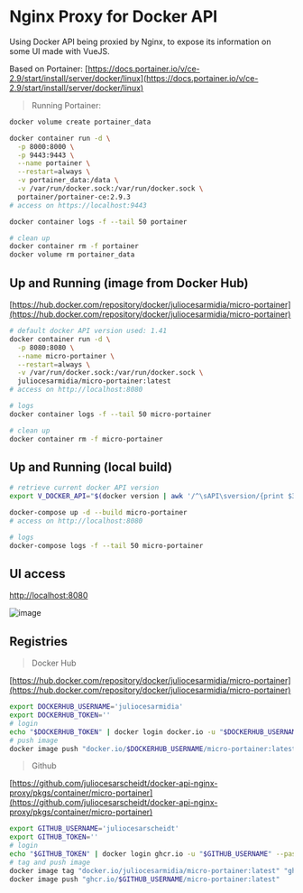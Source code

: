 # Nginx Proxy for Docker API

Using Docker API being proxied by Nginx, to expose its information on some UI made with VueJS.

Based on Portainer:
[https://docs.portainer.io/v/ce-2.9/start/install/server/docker/linux](https://docs.portainer.io/v/ce-2.9/start/install/server/docker/linux)

> Running Portainer:

```bash
docker volume create portainer_data

docker container run -d \
  -p 8000:8000 \
  -p 9443:9443 \
  --name portainer \
  --restart=always \
  -v portainer_data:/data \
  -v /var/run/docker.sock:/var/run/docker.sock \
  portainer/portainer-ce:2.9.3
# access on https://localhost:9443

docker container logs -f --tail 50 portainer

# clean up
docker container rm -f portainer
docker volume rm portainer_data
```

## Up and Running (image from Docker Hub)
[https://hub.docker.com/repository/docker/juliocesarmidia/micro-portainer](https://hub.docker.com/repository/docker/juliocesarmidia/micro-portainer)

```bash
# default docker API version used: 1.41
docker container run -d \
  -p 8080:8080 \
  --name micro-portainer \
  --restart=always \
  -v /var/run/docker.sock:/var/run/docker.sock \
  juliocesarmidia/micro-portainer:latest
# access on http://localhost:8080

# logs
docker container logs -f --tail 50 micro-portainer

# clean up
docker container rm -f micro-portainer
```

## Up and Running (local build)

```bash
# retrieve current docker API version
export V_DOCKER_API="$(docker version | awk '/^\sAPI\sversion/{print $3}')"

docker-compose up -d --build micro-portainer
# access on http://localhost:8080

# logs
docker-compose logs -f --tail 50 micro-portainer
```

## UI access

[http://localhost:8080](http://localhost:8080)

![image](./images/containers-page.png)

## Registries

> Docker Hub

[https://hub.docker.com/repository/docker/juliocesarmidia/micro-portainer](https://hub.docker.com/repository/docker/juliocesarmidia/micro-portainer)

```bash
export DOCKERHUB_USERNAME='juliocesarmidia'
export DOCKERHUB_TOKEN=''
# login
echo "$DOCKERHUB_TOKEN" | docker login docker.io -u "$DOCKERHUB_USERNAME" --password-stdin
# push image
docker image push "docker.io/$DOCKERHUB_USERNAME/micro-portainer:latest"
```

> Github

[https://github.com/juliocesarscheidt/docker-api-nginx-proxy/pkgs/container/micro-portainer](https://github.com/juliocesarscheidt/docker-api-nginx-proxy/pkgs/container/micro-portainer)

```bash
export GITHUB_USERNAME='juliocesarscheidt'
export GITHUB_TOKEN=''
# login
echo "$GITHUB_TOKEN" | docker login ghcr.io -u "$GITHUB_USERNAME" --password-stdin
# tag and push image
docker image tag "docker.io/juliocesarmidia/micro-portainer:latest" "ghcr.io/$GITHUB_USERNAME/micro-portainer:latest"
docker image push "ghcr.io/$GITHUB_USERNAME/micro-portainer:latest"
```
